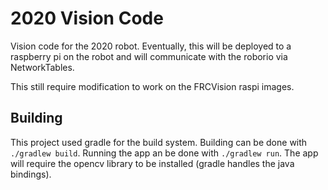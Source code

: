 # 2020 Vision Code

Vision code for the 2020 robot. Eventually, this will be deployed to a raspberry pi on the robot and will communicate with the roborio via NetworkTables.

This still require modification to work on the FRCVision raspi images.

## Building
This project used gradle for the build system. Building can be done with `./gradlew build`. Running the app an be done with `./gradlew run`. The app will require the opencv library to be installed (gradle handles the java bindings).
